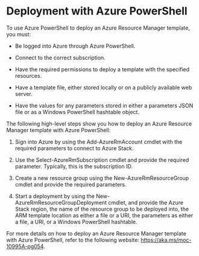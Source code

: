 # Deployment with Azure PowerShell

To use Azure PowerShell to deploy an Azure Resource Manager template, you must:

- Be logged into Azure through Azure PowerShell.

- Connect to the correct subscription.

- Have the required permissions to deploy a template with the specified resources.

- Have a template file, either stored locally or on a publicly available web server.

- Have the values for any parameters stored in either a parameters JSON file or as a Windows PowerShell hashtable object.

The following high-level steps show you how to deploy an Azure Resource Manager template with Azure PowerShell:

1. Sign into Azure by using the Add-AzureRmAccount cmdlet with the required parameters to connect to Azure Stack.

2. Use the Select-AzureRmSubscription cmdlet and provide the required parameter. Typically, this is the subscription ID.

3. Create a new resource group using the New-AzureRmResourceGroup cmdlet and provide the required parameters.

4. Start a deployment by using the New-AzureRmResourceGroupDeployment cmdlet, and provide the Azure Stack region, the name of the resource group to be deployed into, the ARM template location as either a file or a URI, the parameters as either a file, a URI, or a Windows PowerShell hashtable.

For more details on how to deploy an Azure Resource Manager template with Azure PowerShell, refer to the following website: <https://aka.ms/moc-10995A-pg054>.